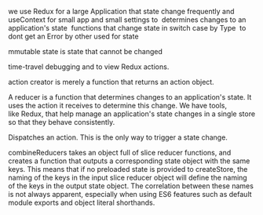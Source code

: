 we use Redux for a large Application that state change frequently and useContext for small app and small settings
to  determines changes to an application's state 
functions that change state in switch case by Type 
to dont get an Error by other used for state 

mmutable state is state that cannot be changed

time-travel debugging and to view Redux actions.

action creator is merely a function that returns an action object.

A reducer is a function that determines changes to an application's state. It uses the action it receives to determine this change. We have tools, like Redux, that help manage an application's state changes in a single store so that they behave consistently.

Dispatches an action. This is the only way to trigger a state change.




combineReducers takes an object full of slice reducer functions, and creates a function that outputs a corresponding state object with the same keys. This means that if no preloaded state is provided to createStore, the naming of the keys in the input slice reducer object will define the naming of the keys in the output state object. The correlation between these names is not always apparent, especially when using ES6 features such as default module exports and object literal shorthands.











